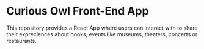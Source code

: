 # Curious Owl Front-End App

This repository provides a React App where users can interact with to share their expreciences about books, events like museums, theaters, concerts or restaurants. 
